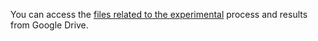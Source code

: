 You can access the [files related to the experimental](www.temp.com) process and results from Google Drive.